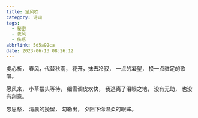 ```yaml
---
title: 望风吹
category: 诗词
tags:
  - 秘密
  - 夜风
  - 伤感
abbrlink: 5d5a92ca
date: 2023-06-13 08:26:12
---
```


虔心祈，
春风，代替秋雨，
花开，抹去冷寂，
一点的凝望，
换一点驻足的歌唱。

愿风来，
小草摆头等待，
细雪调皮欢快，
我逃离了泪眼之地，
没有无助，
也没有刻意。

忘思愁，
清晨的挽留，
勾勒出，
夕阳下你温柔的眼眸。
